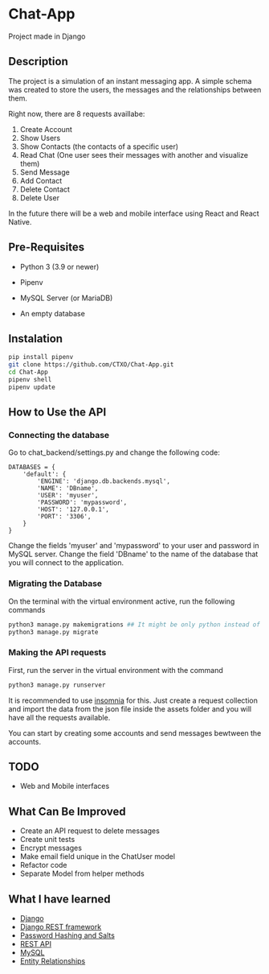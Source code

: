 # Chat-App
Project made in Django 

## Description
The project is a simulation of an instant messaging app. 
A simple schema was created to store the users, the messages and the relationships between them.

Right now, there are 8 requests availlabe:
1. Create Account
2. Show Users
3. Show Contacts (the contacts of a specific user)
4. Read Chat (One user sees their messages with another and visualize them)
5. Send Message
6. Add Contact
7. Delete Contact
8. Delete User

In the future there will be a web and mobile interface using React and React Native.

## Pre-Requisites
- Python 3 (3.9 or newer)
- Pipenv

- MySQL Server (or MariaDB)
- An empty database 



## Instalation
```bash
pip install pipenv
git clone https://github.com/CTXO/Chat-App.git
cd Chat-App
pipenv shell
pipenv update
```


## How to Use the API
### Connecting the database
Go to chat_backend/settings.py and change the following code:
```code
DATABASES = {
    'default': {
        'ENGINE': 'django.db.backends.mysql',
        'NAME': 'DBname',
        'USER': 'myuser',
        'PASSWORD': 'mypassword',
        'HOST': '127.0.0.1',
        'PORT': '3306',
    }
}
```
Change the fields 'myuser' and 'mypassword' to your user and password in MySQL server.
Change the field 'DBname' to the name of the database that you will connect to the application.
 
### Migrating the Database
On the terminal with the virtual environment active, run the following commands
``` bash
python3 manage.py makemigrations ## It might be only python instead of python3, depending on the computer
python3 manage.py migrate
```

### Making the API requests

First, run the server in the virtual environment with the command
``` bash
python3 manage.py runserver
```

It is recommended to use [insomnia](https://insomnia.rest/download) for this.
Just create a request collection and import the data from the json file inside the assets folder
and you will have all the requests available.

You can start by creating some accounts and send messages bewtween the accounts.



## TODO
- Web and Mobile interfaces



## What Can Be Improved
- Create an API request to delete messages
- Create unit tests
- Encrypt messages
- Make email field unique in the ChatUser model
- Refactor code
- Separate Model from helper methods



## What I have learned
- [Django](https://docs.djangoproject.com/en/3.2/)
- [Django REST framework](https://www.django-rest-framework.org/)
- [Password Hashing and Salts](https://auth0.com/blog/hashing-passwords-one-way-road-to-security/)
- [REST API](https://restfulapi.net/)
- [MySQL](https://dev.mysql.com/doc/refman/8.0/en/introduction.html)
- [Entity Relationships](https://www.smartdraw.com/entity-relationship-diagram/)
